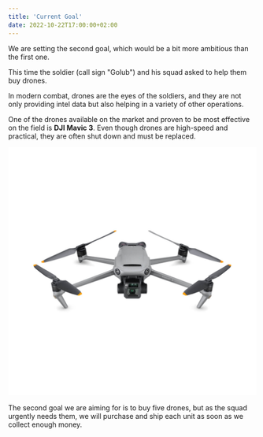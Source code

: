 ```yaml
---
title: 'Current Goal'
date: 2022-10-22T17:00:00+02:00
---
```


We are setting the second goal, which would be a bit more ambitious than the first one.

This time the soldier (call sign "Golub") and his squad asked to help them buy drones.

In modern combat, drones are the eyes of the soldiers, and they are not only providing intel data but also helping in a variety of other operations.

One of the drones available on the market and proven to be most effective on the field is **DJI Mavic 3**. Even though drones are high-speed and practical, they are often shut down and must be replaced.

![Drone](./mavic.jpg 'DJI Mavic 3')

The second goal we are aiming for is to buy five drones, but as the squad urgently needs them, we will purchase and ship each unit as soon as we collect enough money.
